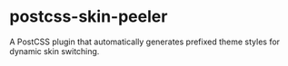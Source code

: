 # postcss-skin-peeler
A PostCSS plugin that automatically generates prefixed theme styles for dynamic skin switching.
